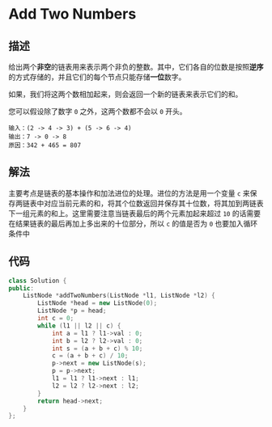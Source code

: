 # Add Two Numbers

## 描述

给出两个**非空**的链表用来表示两个非负的整数。其中，它们各自的位数是按照**逆序**的方式存储的，并且它们的每个节点只能存储**一位**数字。

如果，我们将这两个数相加起来，则会返回一个新的链表来表示它们的和。

您可以假设除了数字 `0` 之外，这两个数都不会以 `0` 开头。
```
输入：(2 -> 4 -> 3) + (5 -> 6 -> 4)
输出：7 -> 0 -> 8
原因：342 + 465 = 807
```

## 解法

主要考点是链表的基本操作和加法进位的处理。进位的方法是用一个变量 `c` 来保存两链表中对应当前元素的和，将其个位数返回并保存其十位数，将其加到两链表下一组元素的和上。这里需要注意当链表最后的两个元素加起来超过 `10` 的话需要在结果链表的最后再加上多出来的十位部分，所以 `c` 的值是否为 `0` 也要加入循环条件中

## 代码

```cpp
class Solution {
public:
    ListNode *addTwoNumbers(ListNode *l1, ListNode *l2) {
        ListNode *head = new ListNode(0);
        ListNode *p = head;
        int c = 0;
        while (l1 || l2 || c) {
            int a = l1 ? l1->val : 0;
            int b = l2 ? l2->val : 0;
            int s = (a + b + c) % 10;
            c = (a + b + c) / 10;
            p->next = new ListNode(s);
            p = p->next;
            l1 = l1 ? l1->next : l1;
            l2 = l2 ? l2->next : l2;
        }
        return head->next;
    }
};
```
